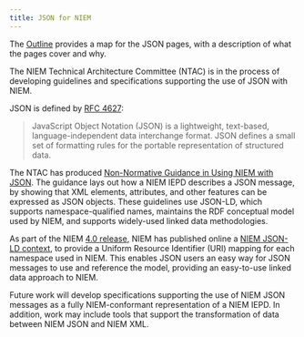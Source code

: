 ```yaml
---
title: JSON for NIEM
---
```


The [Outline](outline) provides a map for the JSON pages, with a description of what the pages cover and why.

The NIEM Technical Architecture Committee (NTAC) is in the process of developing
guidelines and specifications supporting the use of JSON with NIEM.

JSON is defined by [RFC 4627](http://www.ietf.org/rfc/rfc4627.txt):

> JavaScript Object Notation (JSON) is a lightweight, text-based,
language-independent data interchange format.  JSON defines a small set of
formatting rules for the portable representation of structured data.

The NTAC has produced [Non-Normative Guidance in Using NIEM with JSON](guidance).
The guidance lays out how a NIEM IEPD describes a JSON message, by showing that XML elements,
attributes, and other features can be expressed as JSON objects. These
guidelines use JSON-LD, which supports namespace-qualified names, maintains the
RDF conceptual model used by NIEM, and supports widely-used linked data
methodologies.

As part of the NIEM [4.0 release](http://niem.github.io/niem-releases/), NIEM has published online a [NIEM JSON-LD
context](https://release.niem.gov/jsonld-context/niem-4.0-context.jsonld), to provide a Uniform Resource Identifier (URI) mapping for each namespace used in NIEM. This enables JSON users an easy way for JSON
messages to use and reference the model, providing an easy-to-use linked data
approach to NIEM. 

Future work will develop specifications supporting the use of NIEM JSON messages
as a fully NIEM-conformant representation of a NIEM IEPD. In addition, work may
include tools that support the transformation of data between NIEM JSON and NIEM
XML.
